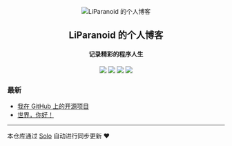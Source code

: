 <p align="center"><img alt="LiParanoid 的个人博客" src="https://static.b3log.org/images/brand/solo-32.png"></p><h2 align="center">
LiParanoid 的个人博客
</h2>

<h4 align="center">记录精彩的程序人生</h4>
<p align="center"><a title="LiParanoid 的个人博客" target="_blank" href="https://github.com/LiParanoid/solo-blog"><img src="https://img.shields.io/github/last-commit/LiParanoid/solo-blog.svg?style=flat-square&color=FF9900"></a>
<a title="GitHub repo size in bytes" target="_blank" href="https://github.com/LiParanoid/solo-blog"><img src="https://img.shields.io/github/repo-size/LiParanoid/solo-blog.svg?style=flat-square"></a>
<a title="Solo Version" target="_blank" href="https://github.com/b3log/solo/releases"><img src="https://img.shields.io/badge/solo-3.6.7-f1e05a.svg?style=flat-square&color=blueviolet"></a>
<a title="Hits" target="_blank" href="https://github.com/b3log/hits"><img src="https://hits.b3log.org/LiParanoid/solo-blog.svg"></a></p>

### 最新

* [我在 GitHub 上的开源项目](http://b3log.liparanoid.site/my-github-repos)
* [世界，你好！](http://b3log.liparanoid.site/hello-solo)



---

本仓库通过 [Solo](https://github.com/b3log/solo) 自动进行同步更新 ❤️ 
